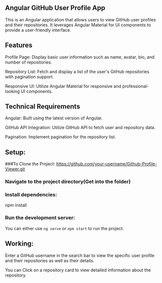 ## Angular GitHub User Profile App
This is an Angular application that allows users to view GitHub user profiles and their repositories. It leverages Angular Material for UI components to provide a user-friendly interface.

## Features
Profile Page: Display basic user information such as name, avatar, bio, and number of repositories.

Repository List: Fetch and display a list of the user's GitHub repositories with pagination support.

Responsive UI: Utilize Angular Material for responsive and professional-looking UI components.

## Technical Requirements
Angular: Built using the latest version of Angular.

GitHub API Integration: Utilize GitHub API to fetch user and repository data.

Pagination: Implement pagination for the repository list.

## Setup:
###To Clone the Project: 
https://github.com/your-username/Github-Profile-Viewer.git

### Navigate to the project directory(Get into the folder)

### Install dependencies:
npm install

### Run the development server:
You can either use `ng serve` or `npm start` to run the project.

## Working: 

Enter a GitHub username in the search bar to view the specific user profile and their repositories as well as their details.

You can Click on a repository card to view detailed information about the repository.
